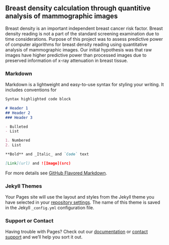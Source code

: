 ## Breast density calculation through quantitive analysis of mammographic images 

Breast density is an important independent breast cancer risk factor.
Breast density reading is not a part of the standard screening examination due to
time considerations. Purpose of this project was to assess predictive power of computer
algorithms for breast density reading using quantitative analysis of mammographic
images. Our initial hypothesis was that raw images have higher predictive power
than processed images due to preserved information of x-ray attenuation in breast
tissue.

### Markdown

Markdown is a lightweight and easy-to-use syntax for styling your writing. It includes conventions for

```markdown
Syntax highlighted code block

# Header 1
## Header 2
### Header 3

- Bulleted
- List

1. Numbered
2. List

**Bold** and _Italic_ and `Code` text

[Link](url) and ![Image](src)
```

For more details see [GitHub Flavored Markdown](https://guides.github.com/features/mastering-markdown/).

### Jekyll Themes

Your Pages site will use the layout and styles from the Jekyll theme you have selected in your [repository settings](https://github.com/premosaluka/Density/settings). The name of this theme is saved in the Jekyll `_config.yml` configuration file.

### Support or Contact

Having trouble with Pages? Check out our [documentation](https://docs.github.com/categories/github-pages-basics/) or [contact support](https://support.github.com/contact) and we’ll help you sort it out.
